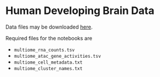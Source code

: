 # Human Developing Brain Data
Data files may be downloaded [here](https://github.com/GreenleafLab/brainchromatin/blob/main/links.txt).

Required files for the notebooks are
- `multiome_rna_counts.tsv`
- `multiome_atac_gene_activities.tsv`
- `multiome_cell_metadata.txt`
- `multiome_cluster_names.txt`
